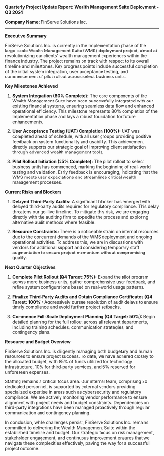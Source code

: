 **Quarterly Project Update Report: Wealth Management Suite Deployment - Q3 2024**

**Company Name:** FinServe Solutions Inc.

---

**Executive Summary**

FinServe Solutions Inc. is currently in the Implementation phase of the large-scale Wealth Management Suite (WMS) deployment project, aimed at revolutionizing our clients' wealth management experiences within the finance industry. The project remains on track with respect to its overall timeline and milestones. Key progress points include successful completion of the initial system integration, user acceptance testing, and commencement of pilot rollout across select business units.

**Key Milestones Achieved**

1. **System Integration (80% Complete):** The core components of the Wealth Management Suite have been successfully integrated with our existing financial systems, ensuring seamless data flow and enhanced operational efficiency. This milestone represents 80% completion of the Implementation phase and lays a robust foundation for future enhancements.

2. **User Acceptance Testing (UAT) Completion (100%):** UAT was completed ahead of schedule, with all user groups providing positive feedback on system functionality and usability. This achievement directly supports our strategic goal of improving client satisfaction through advanced wealth management tools.

3. **Pilot Rollout Initiation (25% Complete):** The pilot rollout to select business units has commenced, marking the beginning of real-world testing and validation. Early feedback is encouraging, indicating that the WMS meets user expectations and streamlines critical wealth management processes.

**Current Risks and Blockers**

1. **Delayed Third-Party Audits:** A significant blocker has emerged with delayed third-party audits required for regulatory compliance. This delay threatens our go-live timeline. To mitigate this risk, we are engaging directly with the auditing firm to expedite the process and exploring alternative audit methods where feasible.

2. **Resource Constraints:** There is a noticeable strain on internal resources due to the concurrent demands of the WMS deployment and ongoing operational activities. To address this, we are in discussions with vendors for additional support and considering temporary staff augmentation to ensure project momentum without compromising quality.

**Next Quarter Objectives**

1. **Complete Pilot Rollout (Q4 Target: 75%):** Expand the pilot program across more business units, gather comprehensive user feedback, and refine system configurations based on real-world usage patterns.

2. **Finalize Third-Party Audits and Obtain Compliance Certificates (Q4 Target: 100%):** Aggressively pursue resolution of audit delays to ensure timely compliance and avoid further project setbacks.

3. **Commence Full-Scale Deployment Planning (Q4 Target: 50%):** Begin detailed planning for the full rollout across all relevant departments, including training schedules, communication strategies, and contingency plans.

**Resource and Budget Overview**

FinServe Solutions Inc. is diligently managing both budgetary and human resources to ensure project success. To date, we have adhered closely to the allocated budget, with 85% of funds utilized for technology infrastructure, 10% for third-party services, and 5% reserved for unforeseen expenses.

Staffing remains a critical focus area. Our internal team, comprising 30 dedicated personnel, is supported by external vendors providing specialized expertise in areas such as cybersecurity and regulatory compliance. We are actively monitoring vendor performance to ensure alignment with project needs and budget constraints. Dependencies on third-party integrations have been managed proactively through regular communication and contingency planning.

In conclusion, while challenges persist, FinServe Solutions Inc. remains committed to delivering the Wealth Management Suite within the established timeline and budget. Our strategic focus on risk management, stakeholder engagement, and continuous improvement ensures that we navigate these complexities effectively, paving the way for a successful project outcome.